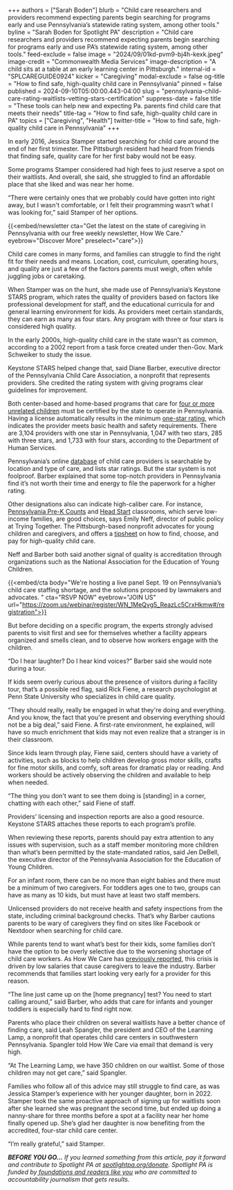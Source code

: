 +++
authors = ["Sarah Boden"]
blurb = "Child care researchers and providers recommend expecting parents begin searching for programs early and use Pennsylvania’s statewide rating system, among other tools."
byline = "Sarah Boden for Spotlight PA"
description = "Child care researchers and providers recommend expecting parents begin searching for programs early and use PA’s statewide rating system, among other tools."
feed-exclude = false
image = "2024/09/01kd-pvm9-bj4h-kexk.jpeg"
image-credit = "Commonwealth Media Services"
image-description = "A child sits at a table at an early learning center in Pittsburgh."
internal-id = "SPLCAREGUIDE0924"
kicker = "Caregiving"
modal-exclude = false
og-title = "How to find safe, high-quality child care in Pennsylvania"
pinned = false
published = 2024-09-10T05:00:00.443-04:00
slug = "pennsylvania-child-care-rating-waitlists-vetting-stars-certification"
suppress-date = false
title = "These tools can help new and expecting Pa. parents find child care that meets their needs"
title-tag = "How to find safe, high-quality child care in PA"
topics = ["Caregiving", "Health"]
twitter-title = "How to find safe, high-quality child care in Pennsylvania"
+++

In early 2016, Jessica Stamper started searching for child care around the end of her first trimester. The Pittsburgh resident had heard from friends that finding safe, quality care for her first baby would not be easy.

Some programs Stamper considered had high fees to just reserve a spot on their waitlists. And overall, she said, she struggled to find an affordable place that she liked and was near her home.

“There were certainly ones that we probably could have gotten into right away, but I wasn&#39;t comfortable, or I felt their programming wasn’t what I was looking for,” said Stamper of her options.

{{<embed/newsletter cta="Get the latest on the state of caregiving in Pennsylvania with our free weekly newsletter, How We Care." eyebrow="Discover More" preselect="care">}}

Child care comes in many forms, and families can struggle to find the right fit for their needs and means. Location, cost, curriculum, operating hours, and quality are just a few of the factors parents must weigh, often while juggling jobs or caretaking.

When Stamper was on the hunt, she made use of Pennsylvania’s Keystone STARS program, which rates the quality of providers based on factors like professional development for staff, and the educational curricula for and general learning environment for kids. As providers meet certain standards, they can earn as many as four stars. Any program with three or four stars is considered high quality.

In the early 2000s, high-quality child care in the state wasn&#39;t as common, according to a 2002 report from a task force created under then-Gov. Mark Schweiker to study the issue.

Keystone STARS helped change that, said Diane Barber, executive director of the Pennsylvania Child Care Association, a nonprofit that represents providers. She credited the rating system with giving programs clear guidelines for improvement.

Both center-based and home-based programs that care for <a href="https://www.pa.gov/en/agencies/dhs/resources/for-providers/child-care-for-providers/early-learning-provider-requirements.html#:~:text=%E2%80%8BEarly%20Learning%20Provider%20Requirements,Pennsylvania%20Department%20of%20Human%20Services">four or more unrelated children</a> must be certified by the state to operate in Pennsylvania. Having a license automatically results in the minimum <a href="https://www.pakeys.org/2023-program-manual/">one-star rating,</a> which indicates the provider meets basic health and safety requirements. There are 3,104 providers with one star in Pennsylvania, 1,047 with two stars, 285 with three stars, and 1,733 with four stars, according to the Department of Human Services.

Pennsylvania’s online <a href="https://www.compass.dhs.pa.gov/providersearch/#/childcareprovidersearch">database</a> of child care providers is searchable by location and type of care, and lists star ratings. But the star system is not foolproof. Barber explained that some top-notch providers in Pennsylvania find it’s not worth their time and energy to file the paperwork for a higher rating.

Other designations also can indicate high-caliber care. For instance, <a href="https://www.education.pa.gov/Early%20Learning/OCDEL%20Preschool%20Programs/Pages/default.aspx">Pennsylvania Pre-K Counts</a> and <a href="https://www.pa.gov/en/agencies/dhs/resources/early-learning-child-care/head-start.html">Head Start</a> classrooms, which serve low-income families, are good choices, says Emily Neff, director of public policy at Trying Together. The Pittsburgh-based nonprofit advocates for young children and caregivers, and offers a <a href="https://tryingtogether.org/wp-content/uploads/2023/02/How-to-choose-child-care.pdf">tipsheet</a> on how to find, choose, and pay for high-quality child care.

Neff and Barber both said another signal of quality is accreditation through organizations such as the National Association for the Education of Young Children.

{{<embed/cta body="We&#39;re hosting a live panel Sept. 19 on Pennsylvania’s child care staffing shortage, and the solutions proposed by lawmakers and advocates. " cta="RSVP NOW" eyebrow="JOIN US" url="https://zoom.us/webinar/register/WN_1MeQvg5_ReazLc5CrxHkmw#/registration">}}

But before deciding on a specific program, the experts strongly advised parents to visit first and see for themselves whether a facility appears organized and smells clean, and to observe how workers engage with the children.

“Do I hear laughter? Do I hear kind voices?” Barber said she would note during a tour.

If kids seem overly curious about the presence of visitors during a facility tour, that’s a possible red flag, said Rick Fiene, a research psychologist at Penn State University who specializes in child care quality.

“They should really, really be engaged in what they&#39;re doing and everything. And you know, the fact that you&#39;re present and observing everything should not be a big deal,” said Fiene. A first-rate environment, he explained, will have so much enrichment that kids may not even realize that a stranger is in their classroom.

Since kids learn through play, Fiene said, centers should have a variety of activities, such as blocks to help children develop gross motor skills, crafts for fine motor skills, and comfy, soft areas for dramatic play or reading. And workers should be actively observing the children and available to help when needed.

“The thing you don&#39;t want to see them doing is \[standing\] in a corner, chatting with each other,” said Fiene of staff.

Providers’ licensing and inspection reports are also a good resource. Keystone STARS attaches these reports to each program’s profile.

When reviewing these reports, parents should pay extra attention to any issues with supervision, such as a staff member monitoring more children than what’s been permitted by the state-mandated ratios, said Jen DeBell, the executive director of the Pennsylvania Association for the Education of Young Children.

For an infant room, there can be no more than eight babies and there must be a minimum of two caregivers. For toddlers ages one to two, groups can have as many as 10 kids, but must have at least two staff members.

<div class="mx-auto">
<a href="#XHEPNKWD" style="display: none"></a>
</div>

Unlicensed providers do not receive health and safety inspections from the state, including criminal background checks. That’s why Barber cautions parents to be wary of caregivers they find on sites like Facebook or Nextdoor when searching for child care.

While parents tend to want what’s best for their kids, some families don’t have the option to be overly selective due to the worsening shortage of child care workers. As How We Care has <a href="https://www.spotlightpa.org/news/2024/07/pennsylvania-child-care-staffing-budget-funding-affordability-cost/">previously reported</a>, this crisis is driven by low salaries that cause caregivers to leave the industry. Barber recommends that families start looking very early for a provider for this reason.

“The line just came up on the \[home pregnancy\] test? You need to start calling around,” said Barber, who adds that care for infants and younger toddlers is especially hard to find right now.

Parents who place their children on several waitlists have a better chance of finding care, said Leah Spangler, the president and CEO of the Learning Lamp, a nonprofit that operates child care centers in southwestern Pennsylvania. Spangler told How We Care via email that demand is very high.

“At The Learning Lamp, we have 350 children on our waitlist. Some of those children may not get care,” said Spangler.

Families who follow all of this advice may still struggle to find care, as was Jessica Stamper’s experience with her younger daughter, born in 2022. Stamper took the same proactive approach of signing up for waitlists soon after she learned she was pregnant the second time, but ended up doing a nanny-share for three months before a spot at a facility near her home finally opened up. She’s glad her daughter is now benefiting from the accredited, four-star child care center.

“I’m really grateful,” said Stamper.

<strong><em>BEFORE YOU GO…</em></strong><em> If you learned something from this article, pay it forward and contribute to Spotlight PA at </em><a href="http://spotlightpa.org/donate"><em>spotlightpa.org/donate</em></a><em>. Spotlight PA is funded by</em><a href="https://www.spotlightpa.org/support"><em> foundations and readers like you</em></a><em> who are committed to accountability journalism that gets results.</em>

